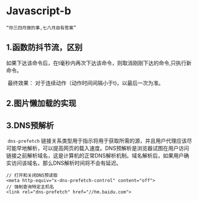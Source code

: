 # Javascript-b

```
“你三四月做的事,七八月自有答案”
```



## 1.函数防抖节流，区别

​	如果下达该命令后，在t毫秒内再次下达该命令，则取消刚刚下达的命令,只执行新命令。

​	最终效果： 对于连续动作（动作时间间隔小于t)，以最后一次为准。



## 2.图片懒加载的实现



## 3.DNS预解析

​	`dns-prefetch` 链接关系类型用于指示将用于获取所需的源，并且用户代理应该尽可能早地解析，可以提高网页的载入速度。DNS预解析是浏览器试图在用户访问链接之前解析域名，这是计算机的正常DNS解析机制。域名解析后，如果用户确实访问该域名，那么DNS解析时间将不会有延迟。
```
// 打开和关闭DNS预读取
<meta http-equiv="x-dns-prefetch-control" content="off">
// 强制查询特定主机名
<link rel="dns-prefetch" href="//hm.baidu.com">
```



